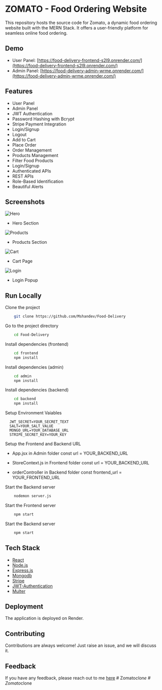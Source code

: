 # ZOMATO - Food Ordering Website

This repository hosts the source code for Zomato, a dynamic food ordering website built with the MERN Stack. It offers a user-friendly platform for seamless online food ordering.

## Demo

- User Panel: [https://food-delivery-frontend-s2l9.onrender.com/](https://food-delivery-frontend-s2l9.onrender.com/)
- Admin Panel: [https://food-delivery-admin-wrme.onrender.com/](https://food-delivery-admin-wrme.onrender.com/)

## Features

- User Panel
- Admin Panel
- JWT Authentication
- Password Hashing with Bcrypt
- Stripe Payment Integration
- Login/Signup
- Logout
- Add to Cart
- Place Order
- Order Management
- Products Management
- Filter Food Products
- Login/Signup
- Authenticated APIs
- REST APIs
- Role-Based Identification
- Beautiful Alerts

## Screenshots

![Hero](https://i.ibb.co/59cwY75/food-hero.png)
- Hero Section

![Products](https://i.ibb.co/JnNQPyQ/food-products.png)
- Products Section

![Cart](https://i.ibb.co/t2LrQ8p/food-cart.png)
- Cart Page

![Login](https://i.ibb.co/s6PgwkZ/food-login.png)
- Login Popup

## Run Locally

Clone the project

```bash
    git clone https://github.com/Mshandev/Food-Delivery
```
Go to the project directory

```bash
    cd Food-Delivery
```
Install dependencies (frontend)

```bash
    cd frontend
    npm install
```
Install dependencies (admin)

```bash
    cd admin
    npm install
```
Install dependencies (backend)

```bash
    cd backend
    npm install
```
Setup Environment Vaiables

```Make .env file in "backend" folder and store environment Variables
  JWT_SECRET=YOUR_SECRET_TEXT
  SALT=YOUR_SALT_VALUE
  MONGO_URL=YOUR_DATABASE_URL
  STRIPE_SECRET_KEY=YOUR_KEY
 ```

Setup the Frontend and Backend URL
   - App.jsx in Admin folder
      const url = YOUR_BACKEND_URL
     
  - StoreContext.js in Frontend folder
      const url = YOUR_BACKEND_URL

  - orderController in Backend folder
      const frontend_url = YOUR_FRONTEND_URL 

Start the Backend server

```bash
    nodemon server.js
```

Start the Frontend server

```bash
    npm start
```

Start the Backend server

```bash
    npm start
```
## Tech Stack
* [React](https://reactjs.org/)
* [Node.js](https://nodejs.org/en)
* [Express.js](https://expressjs.com/)
* [Mongodb](https://www.mongodb.com/)
* [Stripe](https://stripe.com/)
* [JWT-Authentication](https://jwt.io/introduction)
* [Multer](https://www.npmjs.com/package/multer)

## Deployment

The application is deployed on Render.

## Contributing

Contributions are always welcome!
Just raise an issue, and we will discuss it.

## Feedback

If you have any feedback, please reach out to me [here](https://www.linkedin.com/in/muhammad-shan-full-stack-developer/)
#   Z o m a t o _ c l o n e 
 
 #   Z o m a t o _ c l o n e 
 
 
